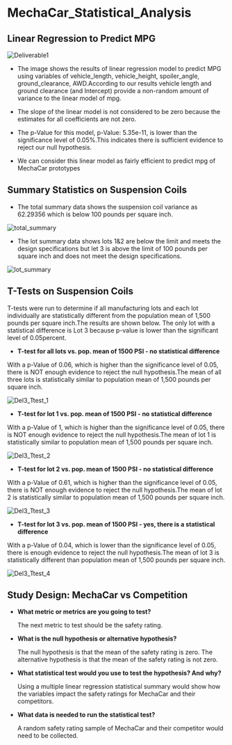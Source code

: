 # MechaCar_Statistical_Analysis
## Linear Regression to Predict MPG

![Deliverable1](https://user-images.githubusercontent.com/76926148/204196092-3651c4fd-7079-4001-a271-12a8c29c0ba5.PNG)

* The image shows the results of linear regression model to predict MPG using variables of vehicle_length, vehicle_height, spoiler_angle, ground_clearance, AWD.According to our results vehicle length and ground clearance (and Intercept) provide a non-random amount of variance to the linear model of mpg.

* The slope of the linear model is not considered to be zero because the estimates for all coefficients are not zero.

* The p-Value for this model, p-Value: 5.35e-11, is lower than the significance level of 0.05%.This indicates there is sufficient evidence to reject our null hypothesis.

* We can consider this linear model as fairly efficient to predict mpg of MechaCar prototypes


## Summary Statistics on Suspension Coils

* The total summary data shows the suspension coil variance as 62.29356 which is below 100 pounds per square inch.

 ![total_summary](https://user-images.githubusercontent.com/76926148/204196131-00c91244-8e04-4df8-8c3a-a4545c0406d1.PNG)

 
* The lot summary data shows lots 1&2 are below the limit and meets the design specifications but let 3 is above the limit of 100 pounds per square inch and does not meet the design specifications.

 ![lot_summary](https://user-images.githubusercontent.com/76926148/204196148-17efd753-643e-4575-9bb9-19a3b27d3fb0.PNG)

 
## T-Tests on Suspension Coils

T-tests were run to determine if all manufacturing lots and each lot individually are statistically different from the population mean of 1,500 pounds per square inch.The results are shown below. The only lot with a statistical difference is Lot 3 because p-value is lower than the significant level of 0.05percent.

* **T-test for all lots vs. pop. mean of 1500 PSI - no statistical difference**

With a p-Value of 0.06, which is higher than the significance level of 0.05, there is NOT enough evidence to reject the null hypothesis.The mean of all three lots is statistically similar to population mean of 1,500 pounds per square inch.

![Del3_Ttest_1](https://user-images.githubusercontent.com/76926148/204196201-9db1d82c-7d03-434f-a7c7-f01471ade053.PNG)

* **T-test for lot 1 vs. pop. mean of 1500 PSI - no statistical difference**

With a p-Value of 1, which is higher than the significance level of 0.05, there is NOT enough evidence to reject the null hypothesis.The mean of lot 1 is statistically similar to population mean of 1,500 pounds per square inch.

![Del3_Ttest_2](https://user-images.githubusercontent.com/76926148/204196258-833e3622-4220-410c-895d-00b510023035.PNG)

* **T-test for lot 2 vs. pop. mean of 1500 PSI - no statistical difference**

With a p-Value of 0.61, which is higher than the significance level of 0.05, there is NOT enough evidence to reject the null hypothesis.The mean of lot 2 is statistically similar to population mean of 1,500 pounds per square inch.

![Del3_Ttest_3](https://user-images.githubusercontent.com/76926148/204196318-36d26094-2313-41d0-9f8a-cde43b2ac20a.PNG)

* **T-test for lot 3 vs. pop. mean of 1500 PSI - yes, there is a statistical difference**

With a p-Value of 0.04, which is lower than the significance level of 0.05, there is enough evidence to reject the null hypothesis.The mean of lot 3 is statistically different than population mean of 1,500 pounds per square inch.

![Del3_Ttest_4](https://user-images.githubusercontent.com/76926148/204196346-8a6b6195-eddf-494a-af2f-cb143146d91c.PNG)



## Study Design: MechaCar vs Competition

* **What metric or metrics are you going to test?**

  The next metric to test should be the safety rating.

* **What is the null hypothesis or alternative hypothesis?**

  The null hypothesis is that the mean of the safety rating is zero. 
  The alternative hypothesis is that the mean of the safety rating is not zero.

* **What statistical test would you use to test the hypothesis? And why?**

  Using a multiple linear regression statistical summary would show how the variables impact the safety ratings for MechaCar  and their competitors.

* **What data is needed to run the statistical test?**

  A random safety rating sample of MechaCar and their competitor would need to be collected.



